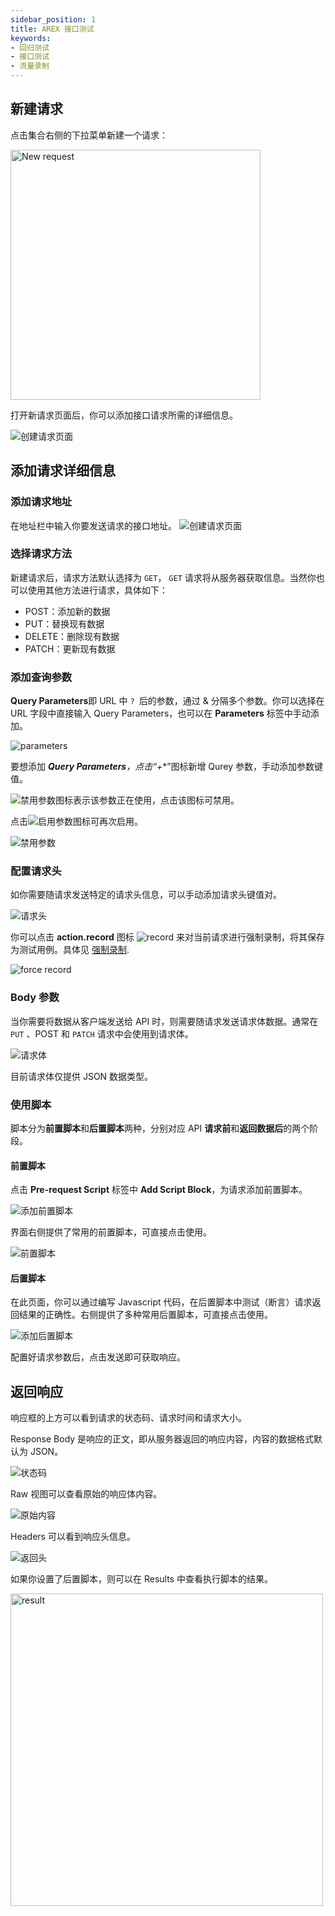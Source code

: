 ```yaml
---
sidebar_position: 1
title: AREX 接口测试
keywords: 
- 回归测试
- 接口测试
- 流量录制
---
```


## 新建请求

点击集合右侧的下拉菜单新建一个请求：

<img src="https://i.328888.xyz/2023/02/09/3T59J.png" alt="New request" width="400" height="" />

打开新请求页面后，你可以添加接口请求所需的详细信息。

![创建请求页面](../resource/c2.request.png)

## 添加请求详细信息

### 添加请求地址

在地址栏中输入你要发送请求的接口地址。
![创建请求页面](../resource/c2.request.png)

### 选择请求方法

新建请求后，请求方法默认选择为 `GET`， `GET` 请求将从服务器获取信息。当然你也可以使用其他方法进行请求，具体如下：

- POST：添加新的数据
- PUT：替换现有数据
- DELETE：删除现有数据
- PATCH：更新现有数据

### 添加查询参数

**Query Parameters**即 URL 中 `? `后的参数，通过 & 分隔多个参数。你可以选择在 URL 字段中直接输入 Query Parameters，也可以在 **Parameters** 标签中手动添加。

![parameters](../resource/c2.parameters.png)

要想添加 ***Query Parameters**，点击“**+**”图标新增 Qurey 参数，手动添加参数键值。

![禁用参数](../resource/c2.save.png)图标表示该参数正在使用，点击该图标可禁用。

点击![启用参数](../resource/c2.ban.png)图标可再次启用。

![禁用参数](../resource/c2.ban2.png)

### 配置请求头

如你需要随请求发送特定的请求头信息，可以手动添加请求头键值对。

![请求头](../resource/c2.header.png)

你可以点击 **action.record** 图标 ![record](../resource/recordicon.png) 来对当前请求进行强制录制，将其保存为测试用例。具体见 [强制录制](../chapter%203/Force%20Record.md).

![force record](../resource/c1.force.record.png)

### Body 参数

当你需要将数据从客户端发送给 API 时，则需要随请求发送请求体数据。通常在 `PUT` 、POST 和 `PATCH` 请求中会使用到请求体。

![请求体](../resource/c2.body.png)

目前请求体仅提供 JSON 数据类型。

### 使用脚本

脚本分为**前置脚本**和**后置脚本**两种，分别对应 API **请求前**和**返回数据后**的两个阶段。

#### 前置脚本

点击 **Pre-request Script** 标签中 **Add Script Block**，为请求添加前置脚本。

![添加前置脚本](../resource/c2.add.pre.png)

界面右侧提供了常用的前置脚本，可直接点击使用。

![前置脚本](../resource/c2.pre.demo.png)

#### 后置脚本

在此页面，你可以通过编写 Javascript 代码，在后置脚本中测试（断言）请求返回结果的正确性。右侧提供了多种常用后置脚本，可直接点击使用。

![添加后置脚本](../resource/c2.tests.png)

配置好请求参数后，点击发送即可获取响应。

## 返回响应

响应框的上方可以看到请求的状态码、请求时间和请求大小。

Response Body 是响应的正文，即从服务器返回的响应内容，内容的数据格式默认为 JSON。

![状态码](../resource/c2.response.png)

Raw 视图可以查看原始的响应体内容。

![原始内容](../resource/c2.raw.png)

Headers 可以看到响应头信息。

![返回头](../resource/c2.response.header.png)

如果你设置了后置脚本，则可以在 Results 中查看执行脚本的结果。

<img src="https://i.328888.xyz/2023/02/09/3aRio.png" alt="result" width="500" height="" />
